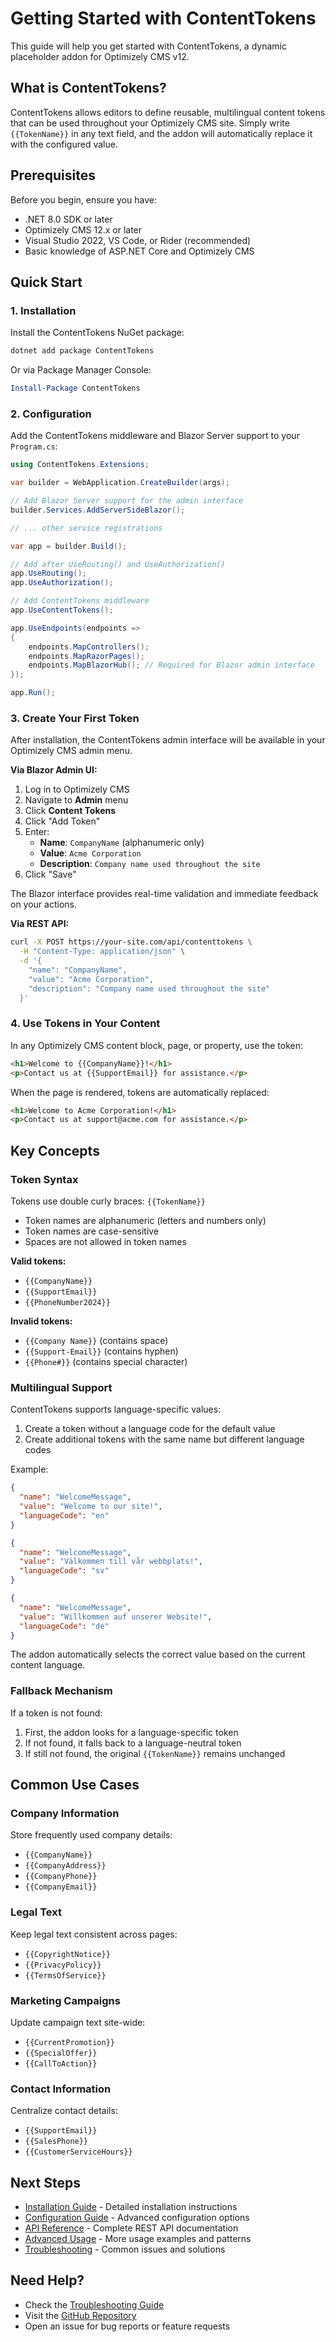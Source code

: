# Getting Started with ContentTokens

This guide will help you get started with ContentTokens, a dynamic placeholder addon for Optimizely CMS v12.

## What is ContentTokens?

ContentTokens allows editors to define reusable, multilingual content tokens that can be used throughout your Optimizely CMS site. Simply write `{{TokenName}}` in any text field, and the addon will automatically replace it with the configured value.

## Prerequisites

Before you begin, ensure you have:

- .NET 8.0 SDK or later
- Optimizely CMS 12.x or later
- Visual Studio 2022, VS Code, or Rider (recommended)
- Basic knowledge of ASP.NET Core and Optimizely CMS

## Quick Start

### 1. Installation

Install the ContentTokens NuGet package:

```bash
dotnet add package ContentTokens
```

Or via Package Manager Console:

```powershell
Install-Package ContentTokens
```

### 2. Configuration

Add the ContentTokens middleware and Blazor Server support to your `Program.cs`:

```csharp
using ContentTokens.Extensions;

var builder = WebApplication.CreateBuilder(args);

// Add Blazor Server support for the admin interface
builder.Services.AddServerSideBlazor();

// ... other service registrations

var app = builder.Build();

// Add after UseRouting() and UseAuthorization()
app.UseRouting();
app.UseAuthorization();

// Add ContentTokens middleware
app.UseContentTokens();

app.UseEndpoints(endpoints =>
{
    endpoints.MapControllers();
    endpoints.MapRazorPages();
    endpoints.MapBlazorHub(); // Required for Blazor admin interface
});

app.Run();
```

### 3. Create Your First Token

After installation, the ContentTokens admin interface will be available in your Optimizely CMS admin menu.

**Via Blazor Admin UI:**
1. Log in to Optimizely CMS
2. Navigate to **Admin** menu
3. Click **Content Tokens**
4. Click "Add Token"
5. Enter:
   - **Name**: `CompanyName` (alphanumeric only)
   - **Value**: `Acme Corporation`
   - **Description**: `Company name used throughout the site`
6. Click "Save"

The Blazor interface provides real-time validation and immediate feedback on your actions.

**Via REST API:**
```bash
curl -X POST https://your-site.com/api/contenttokens \
  -H "Content-Type: application/json" \
  -d '{
    "name": "CompanyName",
    "value": "Acme Corporation",
    "description": "Company name used throughout the site"
  }'
```

### 4. Use Tokens in Your Content

In any Optimizely CMS content block, page, or property, use the token:

```html
<h1>Welcome to {{CompanyName}}!</h1>
<p>Contact us at {{SupportEmail}} for assistance.</p>
```

When the page is rendered, tokens are automatically replaced:

```html
<h1>Welcome to Acme Corporation!</h1>
<p>Contact us at support@acme.com for assistance.</p>
```

## Key Concepts

### Token Syntax

Tokens use double curly braces: `{{TokenName}}`

- Token names are alphanumeric (letters and numbers only)
- Token names are case-sensitive
- Spaces are not allowed in token names

**Valid tokens:**
- `{{CompanyName}}`
- `{{SupportEmail}}`
- `{{PhoneNumber2024}}`

**Invalid tokens:**
- `{{Company Name}}` (contains space)
- `{{Support-Email}}` (contains hyphen)
- `{{Phone#}}` (contains special character)

### Multilingual Support

ContentTokens supports language-specific values:

1. Create a token without a language code for the default value
2. Create additional tokens with the same name but different language codes

Example:
```json
{
  "name": "WelcomeMessage",
  "value": "Welcome to our site!",
  "languageCode": "en"
}

{
  "name": "WelcomeMessage",
  "value": "Välkommen till vår webbplats!",
  "languageCode": "sv"
}

{
  "name": "WelcomeMessage",
  "value": "Willkommen auf unserer Website!",
  "languageCode": "de"
}
```

The addon automatically selects the correct value based on the current content language.

### Fallback Mechanism

If a token is not found:
1. First, the addon looks for a language-specific token
2. If not found, it falls back to a language-neutral token
3. If still not found, the original `{{TokenName}}` remains unchanged

## Common Use Cases

### Company Information

Store frequently used company details:
- `{{CompanyName}}`
- `{{CompanyAddress}}`
- `{{CompanyPhone}}`
- `{{CompanyEmail}}`

### Legal Text

Keep legal text consistent across pages:
- `{{CopyrightNotice}}`
- `{{PrivacyPolicy}}`
- `{{TermsOfService}}`

### Marketing Campaigns

Update campaign text site-wide:
- `{{CurrentPromotion}}`
- `{{SpecialOffer}}`
- `{{CallToAction}}`

### Contact Information

Centralize contact details:
- `{{SupportEmail}}`
- `{{SalesPhone}}`
- `{{CustomerServiceHours}}`

## Next Steps

- [Installation Guide](installation.md) - Detailed installation instructions
- [Configuration Guide](configuration.md) - Advanced configuration options
- [API Reference](api-reference.md) - Complete REST API documentation
- [Advanced Usage](advanced-usage.md) - More usage examples and patterns
- [Troubleshooting](troubleshooting.md) - Common issues and solutions

## Need Help?

- Check the [Troubleshooting Guide](troubleshooting.md)
- Visit the [GitHub Repository](https://github.com/Hangsolow/ContentTokens)
- Open an issue for bug reports or feature requests
